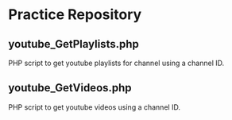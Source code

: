 # Practice Repository
## youtube_GetPlaylists.php
PHP script to get youtube playlists for channel using a channel ID.

## youtube_GetVideos.php
PHP script to get youtube videos using a channel ID.
